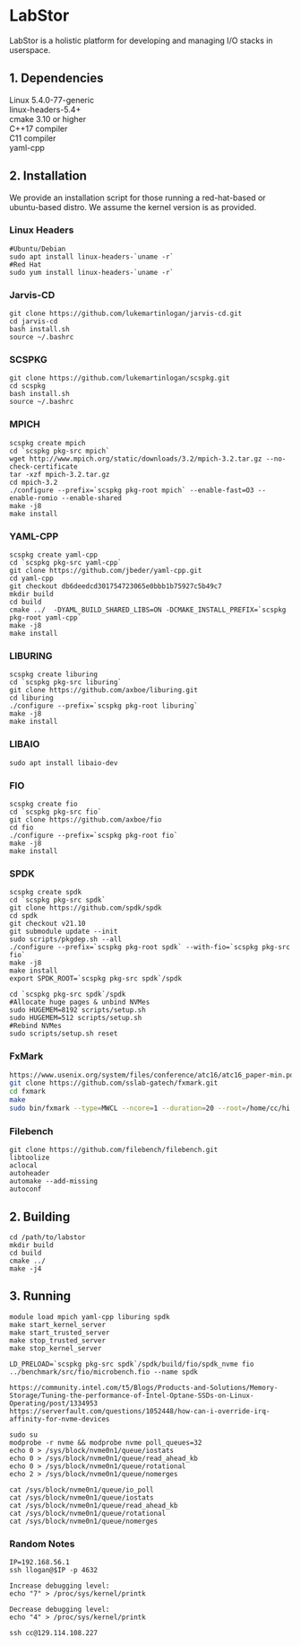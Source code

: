
# LabStor

LabStor is a holistic platform for developing and managing I/O stacks in userspace.

## 1. Dependencies

Linux 5.4.0-77-generic  
linux-headers-5.4+  
cmake 3.10 or higher  
C++17 compiler  
C11 compiler  
yaml-cpp

## 2. Installation

We provide an installation script for those running a red-hat-based or ubuntu-based distro.
We assume the kernel version is as provided.

### Linux Headers
```
#Ubuntu/Debian
sudo apt install linux-headers-`uname -r`
#Red Hat
sudo yum install linux-headers-`uname -r`
```

### Jarvis-CD
```
git clone https://github.com/lukemartinlogan/jarvis-cd.git
cd jarvis-cd
bash install.sh
source ~/.bashrc
```

### SCSPKG
```
git clone https://github.com/lukemartinlogan/scspkg.git
cd scspkg
bash install.sh
source ~/.bashrc
```

### MPICH
```
scspkg create mpich
cd `scspkg pkg-src mpich`
wget http://www.mpich.org/static/downloads/3.2/mpich-3.2.tar.gz --no-check-certificate
tar -xzf mpich-3.2.tar.gz
cd mpich-3.2
./configure --prefix=`scspkg pkg-root mpich` --enable-fast=O3 --enable-romio --enable-shared 
make -j8
make install
```

### YAML-CPP
```
scspkg create yaml-cpp
cd `scspkg pkg-src yaml-cpp` 
git clone https://github.com/jbeder/yaml-cpp.git
cd yaml-cpp
git checkout db6deedcd301754723065e0bbb1b75927c5b49c7
mkdir build
cd build
cmake ../  -DYAML_BUILD_SHARED_LIBS=ON -DCMAKE_INSTALL_PREFIX=`scspkg pkg-root yaml-cpp`
make -j8
make install
```

### LIBURING
```
scspkg create liburing
cd `scspkg pkg-src liburing`
git clone https://github.com/axboe/liburing.git
cd liburing
./configure --prefix=`scspkg pkg-root liburing`
make -j8
make install
```

### LIBAIO
```
sudo apt install libaio-dev
```

### FIO
```
scspkg create fio
cd `scspkg pkg-src fio`
git clone https://github.com/axboe/fio
cd fio
./configure --prefix=`scspkg pkg-root fio`
make -j8
make install
```

### SPDK

```
scspkg create spdk
cd `scspkg pkg-src spdk`
git clone https://github.com/spdk/spdk
cd spdk
git checkout v21.10
git submodule update --init
sudo scripts/pkgdep.sh --all
./configure --prefix=`scspkg pkg-root spdk` --with-fio=`scspkg pkg-src fio`
make -j8
make install
export SPDK_ROOT=`scspkg pkg-src spdk`/spdk
```

```
cd `scspkg pkg-src spdk`/spdk
#Allocate huge pages & unbind NVMes
sudo HUGEMEM=8192 scripts/setup.sh
sudo HUGEMEM=512 scripts/setup.sh
#Rebind NVMes
sudo scripts/setup.sh reset
```

### FxMark
```bash
https://www.usenix.org/system/files/conference/atc16/atc16_paper-min.pdf
git clone https://github.com/sslab-gatech/fxmark.git
cd fxmark
make
sudo bin/fxmark --type=MWCL --ncore=1 --duration=20 --root=/home/cc/hi
```

### Filebench
```
git clone https://github.com/filebench/filebench.git
libtoolize
aclocal
autoheader
automake --add-missing
autoconf
```

## 2. Building

```
cd /path/to/labstor
mkdir build  
cd build
cmake ../
make -j4  
```

## 3. Running
```
module load mpich yaml-cpp liburing spdk
make start_kernel_server
make start_trusted_server
make stop_trusted_server
make stop_kernel_server

LD_PRELOAD=`scspkg pkg-src spdk`/spdk/build/fio/spdk_nvme fio ../benchmark/src/fio/microbench.fio --name spdk

https://community.intel.com/t5/Blogs/Products-and-Solutions/Memory-Storage/Tuning-the-performance-of-Intel-Optane-SSDs-on-Linux-Operating/post/1334953
https://serverfault.com/questions/1052448/how-can-i-override-irq-affinity-for-nvme-devices

sudo su
modprobe -r nvme && modprobe nvme poll_queues=32 
echo 0 > /sys/block/nvme0n1/queue/iostats
echo 0 > /sys/block/nvme0n1/queue/read_ahead_kb
echo 0 > /sys/block/nvme0n1/queue/rotational
echo 2 > /sys/block/nvme0n1/queue/nomerges

cat /sys/block/nvme0n1/queue/io_poll
cat /sys/block/nvme0n1/queue/iostats
cat /sys/block/nvme0n1/queue/read_ahead_kb
cat /sys/block/nvme0n1/queue/rotational
cat /sys/block/nvme0n1/queue/nomerges
```

### Random Notes

```
IP=192.168.56.1
ssh llogan@$IP -p 4632
```

```
Increase debugging level:
echo "7" > /proc/sys/kernel/printk

Decrease debugging level:
echo "4" > /proc/sys/kernel/printk

ssh cc@129.114.108.227
```
